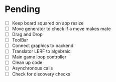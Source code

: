 # Pending

- [ ] Keep board squared on app resize
- [ ] Move generator to check if a move makes mate
- [ ] Drag and Drop
- [ ] ToolBar
- [ ] Connect graphics to backend
- [ ] Translator LERF to algebraic
- [ ] Main game loop controller
- [ ] Clean up code
- [ ] Asynchronous calls
- [ ] Check for discovery checks